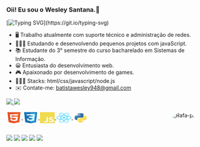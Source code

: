### Oii! Eu sou o Wesley Santana.👋

[![Typing SVG](https://readme-typing-svg.herokuapp.com?color=%AD0DD9&width=450&lines=Olá,+tudo+Bem?;Seja+bem+vindo+ao+meu+Github!)](https://git.io/typing-svg)

- 🖥️ Trabalho atualmente com suporte técnico e administração de redes.
- 👨🏾‍💻 Estudando e desenvolvendo pequenos projetos com javaScript.
- 📚 Estudante do 3° semestre do curso bacharelado em Sistemas de Informação.
- 😀 Entusiasta do desenvolvimento web.
- 🎮 Apaixonado por desenvolvimento de games.
- 👨🏾‍💻 Stacks: html/css/javascript/node.js
- ✉️ Contate-me: batistawesley948@gmail.com

<div>
  <a href="https://github.com/WesleyBSa">
  <img height="180cm" src="https://github-readme-stats.vercel.app/api?username=WesleyBSa&show_icons-true&theme=dracula&include_all_commits-true&count_private-true"/>
  <img height="180" src="https://github-readme-stats.vercel.app/api/top-langs/?username=WesleyBSa&layout=compact&langs_count=16&theme=dracula"/>
</div>

<div style="display: inline_block"><br>
  <img align="center" alt="Wesley-HTML" height="30" width="40" src="https://raw.githubusercontent.com/devicons/devicon/master/icons/html5/html5-original.svg">
  <img align="center" alt="Wesley-CSS" height="30" width="40" src="https://raw.githubusercontent.com/devicons/devicon/master/icons/css3/css3-original.svg">
  <img align="center" alt="Wesley-Js" height="30" width="40" src="https://raw.githubusercontent.com/devicons/devicon/master/icons/javascript/javascript-plain.svg">
  <img align="center" alt="Wesley-React" height="30" width="40" src="https://raw.githubusercontent.com/devicons/devicon/master/icons/react/react-original.svg">
  <img align="center" alt="Wesley-Python" height="30" width="40" src="https://raw.githubusercontent.com/devicons/devicon/master/icons/python/python-original.svg">
   <img align="right" alt="Rafa-pic" height="150" style="border-radius:50px;" src="https://gifs.eco.br/wp-content/uploads/2022/11/gifs-de-programador-29.gif">
</div>
</div>
  
  ##
 
<div> 
  <a href="https://instagram.com/wesleysantana077" target="_blank"><img src="https://img.shields.io/badge/-Instagram-%23E4405F?style=for-the-badge&logo=instagram&logoColor=white" target="_blank"></a>
 	<a href="https://www.twitch.tv/" target="_blank"><img src="https://img.shields.io/badge/Twitch-9146FF?style=for-the-badge&logo=twitch&logoColor=white" target="_blank"></a>
 <a href="https://discord.gg/" target="_blank"><img src="https://img.shields.io/badge/Discord-7289DA?style=for-the-badge&logo=discord&logoColor=white" target="_blank"></a> 
  <a href = "mailto:contatobatistawesley948@gmail.com"><img src="https://img.shields.io/badge/-Gmail-%23333?style=for-the-badge&logo=gmail&logoColor=white" target="_blank"></a>
  <a href="https://www.linkedin.com/in/wesley-batista-74b7a1198/" target="_blank"><img src="https://img.shields.io/badge/-LinkedIn-%230077B5?style=for-the-badge&logo=linkedin&logoColor=white" target="_blank"></a> 
  
</div>
  
  
